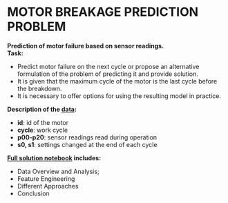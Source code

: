 # MOTOR BREAKAGE PREDICTION PROBLEM

__Prediction of motor failure based on sensor readings.__  
__Task:__ 
- Predict motor failure on the next cycle or propose an alternative formulation of the problem of predicting it and provide solution.  
- It is given that the maximum cycle of the motor is the last cycle before the breakdown.  
- It is necessary to offer options for using the resulting model in practice.  

__Description of the [data](https://github.com/aziart/motor-breakdown-prediction/blob/main/data.csv):__  
- __id__: id of the motor
- __cycle__: work cycle
- __p00-p20__: sensor readings read during operation
- __s0, s1__: settings changed at the end of each cycle  

__[Full solution notebook](https://github.com/aziart/motor-breakdown-prediction/blob/main/Solution.ipynb) includes:__  
- Data Overview and Analysis;
- Feature Engineering
- Different Approaches
- Conclusion